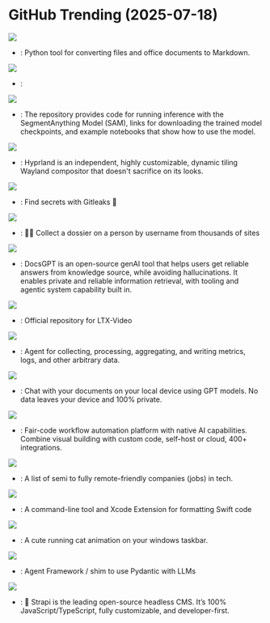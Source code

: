 # GitHub Trending (2025-07-18)

![](https://img.shields.io/badge/Python-New%201-green?style=flat-square&logo=appveyor)
- [](https://github.comundefined): Python tool for converting files and office documents to Markdown.

![](https://img.shields.io/badge/Python-New%20322-green?style=flat-square&logo=appveyor)
- [](https://github.comundefined): 

![](https://img.shields.io/badge/Jupyter%20Notebook-New%20138-green?style=flat-square&logo=appveyor)
- [](https://github.comundefined): The repository provides code for running inference with the SegmentAnything Model (SAM), links for downloading the trained model checkpoints, and example notebooks that show how to use the model.

![](https://img.shields.io/badge/C%2B%2B-New%2090-green?style=flat-square&logo=appveyor)
- [](https://github.comundefined): Hyprland is an independent, highly customizable, dynamic tiling Wayland compositor that doesn't sacrifice on its looks.

![](https://img.shields.io/badge/Go-New%20328-green?style=flat-square&logo=appveyor)
- [](https://github.comundefined): Find secrets with Gitleaks 🔑

![](https://img.shields.io/badge/Python-New%20526-green?style=flat-square&logo=appveyor)
- [](https://github.comundefined): 🕵️‍♂️ Collect a dossier on a person by username from thousands of sites

![](https://img.shields.io/badge/TypeScript-New%20276-green?style=flat-square&logo=appveyor)
- [](https://github.comundefined): DocsGPT is an open-source genAI tool that helps users get reliable answers from knowledge source, while avoiding hallucinations. It enables private and reliable information retrieval, with tooling and agentic system capability built in.

![](https://img.shields.io/badge/Python-New%2098-green?style=flat-square&logo=appveyor)
- [](https://github.comundefined): Official repository for LTX-Video

![](https://img.shields.io/badge/Go-New%204-green?style=flat-square&logo=appveyor)
- [](https://github.comundefined): Agent for collecting, processing, aggregating, and writing metrics, logs, and other arbitrary data.

![](https://img.shields.io/badge/Python-New%20250-green?style=flat-square&logo=appveyor)
- [](https://github.comundefined): Chat with your documents on your local device using GPT models. No data leaves your device and 100% private.

![](https://img.shields.io/badge/TypeScript-New%20728-green?style=flat-square&logo=appveyor)
- [](https://github.comundefined): Fair-code workflow automation platform with native AI capabilities. Combine visual building with custom code, self-host or cloud, 400+ integrations.

![](https://img.shields.io/badge/JavaScript-New%2060-green?style=flat-square&logo=appveyor)
- [](https://github.comundefined): A list of semi to fully remote-friendly companies (jobs) in tech.

![](https://img.shields.io/badge/Swift-New%209-green?style=flat-square&logo=appveyor)
- [](https://github.comundefined): A command-line tool and Xcode Extension for formatting Swift code

![](https://img.shields.io/badge/C%23-New%20241-green?style=flat-square&logo=appveyor)
- [](https://github.comundefined): A cute running cat animation on your windows taskbar.

![](https://img.shields.io/badge/Python-New%2049-green?style=flat-square&logo=appveyor)
- [](https://github.comundefined): Agent Framework / shim to use Pydantic with LLMs

![](https://img.shields.io/badge/TypeScript-New%20259-green?style=flat-square&logo=appveyor)
- [](https://github.comundefined): 🚀 Strapi is the leading open-source headless CMS. It’s 100% JavaScript/TypeScript, fully customizable, and developer-first.

